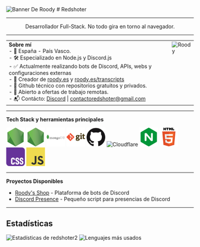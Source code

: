 <img src="https://media.discordapp.net/attachments/1249112522913742879/1378770542211104919/3010b0f18cf5a36a7e30e01b19cb3009.png?ex=683dcfa1&is=683c7e21&hm=60b8e3379eea33ac557a62f62caa1492f8857d4f580765817dcc100797eecb1e&=&format=webp&quality=lossless&width=1843&height=718" alt="Banner De Roody" width="1843" height="500" />
# Redshoter

---

<p align="center">Desarrollador Full-Stack. No todo gira en torno al navegador.</p>

---

<table>
  <tr>
    <td style="vertical-align: top; padding-right: 20px;">
      <b>Sobre mí</b><br>
      - 🧠 España - País Vasco.<br>
      - 🛠️ Especializado en Node.js y Discord.js<br>
      - ✅ Actualmente realizando bots de Discord, APIs, webs y configuraciones externas<br>
      - 🚀 Creador de <a href="https://roody.es">roody.es</a> y <a href="https://roody.es/transcripts">roody.es/transcripts</a><br>
      - 👮 Github técnico con repositorios gratuitos y privados.<br>
      - 🎯 Abierto a ofertas de trabajo remotas.<br>
      - 📬 Contácto: <a href="https://discord.roody.es">Discord</a> | <a href="mailto:contactoredshoter@gmail.com">contactoredshoter@gmail.com</a>
    </td>
    <td style="vertical-align: top;">
      <img src="https://media.discordapp.net/attachments/1249112522913742879/1378337721315102811/logo.png?ex=683d8e09&is=683c3c89&hm=f2dc9286f4f2c7f14393a0f9a2816ef275522899e25bf9dbef39a9d1c6974567&=&format=webp&quality=lossless&width=115&height=115" alt="Roody" width="120" />
    </td>
  </tr>
</table>


---

**Tech Stack y herramientas principales**
<p float="center">
<img src="https://raw.githubusercontent.com/github/explore/main/topics/nodejs/nodejs.png" alt="Node.JS" width="50" height="50">
  
<img src="https://raw.githubusercontent.com/github/explore/main/topics/nodejs/nodejs.png" alt="Node.JS" width="50" height="50">
<img src="https://raw.githubusercontent.com/github/explore/main/topics/mongodb/mongodb.png" alt="MongoDB" width="50" height="50">
<img src="https://raw.githubusercontent.com/github/explore/main/topics/git/git.png" alt="Git" width="50" height="50">
<img src="https://raw.githubusercontent.com/github/explore/main/topics/github/github.png" alt="GitHub" width="50" height="50">
<img src="https://camo.githubusercontent.com/93ea1ea059dbb5a1dbb2d1542ee2fe463e434baf24ec347d03458b3c19c983af/68747470733a2f2f63662d6173736574732e7777772e636c6f7564666c6172652e636f6d2f736c74336c633674657633372f36455973646b64664263487467506d67703359746b442f30623230336166666432303533393838323634623932353362313364653662332f6c6f676f2d7468756d626e61696c2e706e67" alt="Cloudflare" width="50" height="50">
<img src="https://raw.githubusercontent.com/github/explore/main/topics/nginx/nginx.png" alt="Nginx" width="50" height="50">
<img src="https://raw.githubusercontent.com/github/explore/main/topics/html/html.png" alt="HTML" width="50" height="50">
<img src="https://raw.githubusercontent.com/github/explore/main/topics/css/css.png" alt="CSS" width="50" height="50">
<img src="https://raw.githubusercontent.com/github/explore/main/topics/javascript/javascript.png" alt="JS" width="50" height="50">
</p>

---

**Proyectos Disponibles**

- [Roody's Shop](https://discord.roody.es) - Plataforma de bots de Discord
- [Discord Presence](https://github.com/redshoter2/Discord-Presence) - Pequeño script para presencias de Discord

---

## Estadísticas

<p float="left">
  <img src="https://github-readme-stats.vercel.app/api?username=redshoter2&show_icons=true&include_all_commits=true&title_color=fff&icon_color=79ff97&text_color=efefef&bg_color=24292e" alt="Estadísticas de redshoter2" width="500" height="500" />
  <img src="https://github-readme-stats.vercel.app/api/top-langs/?username=redshoter2&layout=compact" alt="Lenguajes más usados" width="500" height="500" />
</p>

